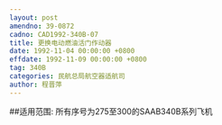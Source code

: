 ```yaml
---
layout: post
amendno: 39-0872
cadno: CAD1992-340B-07
title: 更换电动燃油活门作动器
date: 1992-11-04 00:00:00 +0800
effdate: 1992-11-09 00:00:00 +0800
tag: 340B
categories: 民航总局航空器适航司
author: 程晋萍
---
```


##适用范围:
所有序号为275至300的SAAB340B系列飞机

